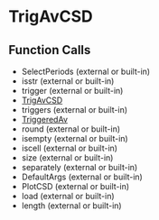 # TrigAvCSD

## Function Calls
- SelectPeriods (external or built-in)
- isstr (external or built-in)
- trigger  (external or built-in)
- [TrigAvCSD](TrigAvCSD.md)
- triggers  (external or built-in)
- [TriggeredAv](TriggeredAv.md)
- round (external or built-in)
- isempty (external or built-in)
- iscell (external or built-in)
- size (external or built-in)
- separately  (external or built-in)
- DefaultArgs (external or built-in)
- PlotCSD (external or built-in)
- load (external or built-in)
- length (external or built-in)
